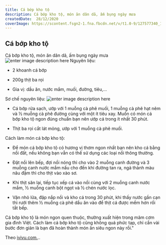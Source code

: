 ```yaml
---
title: Cá bớp kho tộ
description: Cá bớp kho tộ, món ăn dân dã, ấm bụng ngày mưa
createdDate:  28/12/2020
coverImage: https://scontent.fsgn2-1.fna.fbcdn.net/v/t1.0-9/127577340_167361365081992_8845587556373397060_n.jpg?_nc_cat=105&ccb=2&_nc_sid=8bfeb9&_nc_ohc=moNG_qdOcD4AX_cm6Xr&_nc_ht=scontent.fsgn2-1.fna&oh=ec23789ca5b38a6719a1541851173f0d&oe=600F81BB
---
```

## Cá bớp kho tộ
Cá bớp kho tộ, món ăn dân dã, ấm bụng ngày mưa
![enter image description here](https://scontent.fsgn2-1.fna.fbcdn.net/v/t1.0-9/127577340_167361365081992_8845587556373397060_n.jpg?_nc_cat=105&ccb=2&_nc_sid=8bfeb9&_nc_ohc=moNG_qdOcD4AX_cm6Xr&_nc_ht=scontent.fsgn2-1.fna&oh=ec23789ca5b38a6719a1541851173f0d&oe=600F81BB)
Nguyên liệu:

- 2 khoanh cá bớp

- 200g thịt ba rọi

- Gia vị: dầu ăn, nước mắm, muối, đường, tiêu,…

Sơ chế nguyên liệu:
![enter image description here](https://scontent.fsgn2-4.fna.fbcdn.net/v/t1.0-9/126802646_167361355081993_6487944227687239067_n.jpg?_nc_cat=101&ccb=2&_nc_sid=8bfeb9&_nc_ohc=EdRPODD8T_gAX__c7mO&_nc_ht=scontent.fsgn2-4.fna&oh=0181004647aad94b859fa1d3b1e83c21&oe=6010CAF7)
- Cá bớp rửa sạch, ướp với 1 muỗng cà phê muối, 1 muỗng cà phê hạt nêm và ½ muỗng cà phê đường cùng với một ít tiêu xay. Muốn có món cá bớp kho tộ ngon đúng chuẩn bạn nên ướp cá trong ít nhất 30 phút.

- Thịt ba rọi cắt lát mỏng, ướp với 1 muỗng cà phê muối.

Cách làm món cá bớp kho tộ:

- Để món cá bớp kho tộ có hương vị thơm ngon nhất bạn nên kho cá bằng nồi đất, nếu không bạn vẫn có thể sử dụng các loại nồi thông thường.

- Đặt nồi lên bếp, đợi nồi nóng thì cho vào 2 muỗng canh đường và 3 muỗng canh nước mắm nấu cho đến khi đường tan ra, ngả thành màu nâu đậm thì cho thịt vào xào sơ.

- Khi thịt săn lại, tiếp tục xếp cá vào nồi cùng với 2 muỗng canh nước mắm, ½ muỗng canh bột ngọt và ½ chén nước lọc.

- Vặn nhỏ lửa, đập nắp nồi và kho cá trong 30 phút, khi thấy nước gần cạn thì rưới thêm ½ muỗng cà phê dầu ăn vào để thịt cá được mềm hơn rồi tắt bếp.

Cá bớp kho tộ là món ngon quen thuộc, thường xuất hiện trong mâm cơm gia đình Việt. Cách làm cá bớp kho tộ cũng không quá phức tạp, chỉ cần vài bước đơn giản là bạn đã hoàn thành món ăn siêu ngon này rồi."

Theo [ivivu.com.](https://l.facebook.com/l.php?u=http%3A%2F%2Fivivu.com%2F%3Ffbclid%3DIwAR0qoL2dGeY7jSgJMy9B6Z-Z34Xh7fK4Wo7UDiX5qM1kx6f_2jgr5KvJHsc&h=AT2FlEix--ssH0PX5-6VAxJ6oXf5Z7FItutJNwSoYcE6HApbtqSRzbXAjZmzPWbL5470U8AYE4otLDYXdqaM2NMb5MJuU_UQVzs4yqjDA4JheUVwCsuf4j_tuTALvLZlCdAy&__tn__=-UK-R&c[0]=AT1olW65vzlYhw4H7kkh00cHSl9YGbVcT6_dy1Qr_i9SkXA4-qnXZpO5XwoD_7V67jq7AEZP8Q4iIN-uqZBNhRYcBtTFd0j74GkY9V-ca8KWyHUJpSXw5Sb-GrAvpBruOp_TGl2yQ6HMlGw49lSmLpOHNpeAKYejHK22dTq3fQTEyaqxkcRJtT7g3_XEZHDYptI3U0OaEhqdKHAND8wW)..
